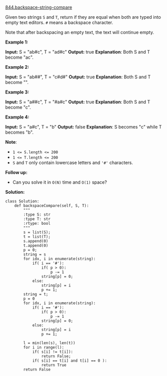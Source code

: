 [844.backspace-string-compare](https://leetcode.com/problems/backspace-string-compare/)  

Given two strings `S` and `T`, return if they are equal when both are typed into empty text editors. `#` means a backspace character.

Note that after backspacing an empty text, the text will continue empty.

**Example 1:**

**Input:** S = "ab#c", T = "ad#c"
**Output:** true **Explanation**: Both S and T become "ac".

**Example 2:**

**Input:** S = "ab##", T = "c#d#"
**Output:** true **Explanation**: Both S and T become "".

**Example 3:**

**Input:** S = "a##c", T = "#a#c"
**Output:** true **Explanation**: Both S and T become "c".

**Example 4:**

**Input:** S = "a#c", T = "b"
**Output:** false **Explanation**: S becomes "c" while T becomes "b".

**Note**:

*   `1 <= S.length <= 200`
*   `1 <= T.length <= 200`
*   `S` and `T` only contain lowercase letters and `'#'` characters.

**Follow up:**

*   Can you solve it in `O(N)` time and `O(1)` space?  



**Solution:**  

```python3
class Solution:
    def backspaceCompare(self, S, T):
        """
        :type S: str
        :type T: str
        :rtype: bool
        """
        s = list(S);
        t = list(T);
        s.append(0)
        t.append(0)
        p = 0;
        string = s
        for idx, i in enumerate(string):
            if( i == '#'):
                if( p > 0):
                    p -= 1
                string[p] = 0; 
            else:
                string[p] = i
                p += 1;
        string = t;
        p = 0
        for idx, i in enumerate(string):
            if( i == '#'):
                if( p > 0):
                    p -= 1
                string[p] = 0; 
            else:
                string[p] = i
                p += 1;
        
        l = min(len(s), len(t))
        for i in range(l):
            if( s[i] != t[i]):
                return False;
            if( s[i] == t[i] and t[i] == 0 ):
                return True
        return False
```
      